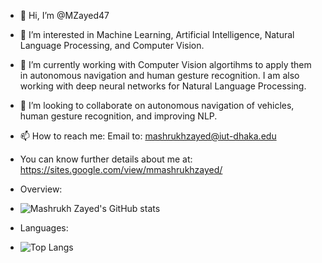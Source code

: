 - 👋 Hi, I’m @MZayed47
- 👀 I’m interested in Machine Learning, Artificial Intelligence, Natural Language Processing, and Computer Vision.
- 🌱 I’m currently working with Computer Vision algortihms to apply them in autonomous navigation and human gesture recognition. I am also working with deep neural networks for Natural Language Processing.
- 💞️ I’m looking to collaborate on autonomous navigation of vehicles, human gesture recognition, and improving NLP.
- 📫 How to reach me: Email to: mashrukhzayed@iut-dhaka.edu
- You can know further details about me at: https://sites.google.com/view/mmashrukhzayed/

- Overview:
- ![Mashrukh Zayed's GitHub stats](https://github-readme-stats.vercel.app/api?username=MZayed47&show_icons=true&theme=onedark)
- Languages:
- ![Top Langs](https://github-readme-stats.vercel.app/api/top-langs/?username=MZayed47&show_icons=true&theme=onedark)

<!---
MZayed47/MZayed47 is a ✨ special ✨ repository because its `README.md` (this file) appears on your GitHub profile.
You can click the Preview link to take a look at your changes.
--->
